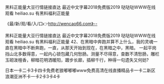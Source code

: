 黑料正能量大豆行情链接直达
最近中文字幕2018免费版2019
哒哒哒WWW在线观看
heiliao.su 有黑料福利正能量


《最/新/观/看/入/口👉http://wencao66.com》--

黑料正能量大豆行情链接直达
最近中文字幕2018免费版2019
哒哒哒WWW在线观看
heiliao.su 有黑料福利正能量
		42、在黑暗中奔跑并算不上什么，我的灵魂一直在黑暗中不断奔跑，一直，从那天开始到现在，在黑暗之中，黑暗。
一起平岗挡山北多数得意，一起内心锁包藏几何愁肠。测量不尽得意，查数不清愁肠，雕栏玉砌泼檀香，柳暗花明洒暖阳，踱步长廊，插柳千行，种得一句遗失又何妨?





日本一卡二卡3卡四卡免费老狼嘟嘟嘟www免费高清在线直播精品卡一卡二新区浪潮亚洲不卡一卡2卡3卡4卡
